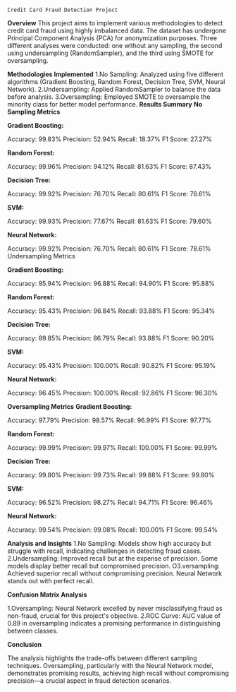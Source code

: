                                                                                         Credit Card Fraud Detection Project
**Overview**
This project aims to implement various methodologies to detect credit card fraud using highly imbalanced data. The dataset has undergone Principal Component Analysis (PCA) for anonymization purposes. Three different analyses were conducted: one without any sampling, the second using undersampling (RandomSampler), and the third using SMOTE for oversampling.

**Methodologies Implemented**
1.No Sampling: Analyzed using five different algorithms (Gradient Boosting, Random Forest, Decision Tree, SVM, Neural Network).
2.Undersampling: Applied RandomSampler to balance the data before analysis.
3.Oversampling: Employed SMOTE to oversample the minority class for better model performance.
**Results Summary**
**No Sampling Metrics**

**Gradient Boosting:**

Accuracy: 99.83%
Precision: 52.94%
Recall: 18.37%
F1 Score: 27.27%

**Random Forest:**

Accuracy: 99.96%
Precision: 94.12%
Recall: 81.63%
F1 Score: 87.43%

**Decision Tree:**

Accuracy: 99.92%
Precision: 76.70%
Recall: 80.61%
F1 Score: 78.61%

**SVM:**

Accuracy: 99.93%
Precision: 77.67%
Recall: 81.63%
F1 Score: 79.60%

**Neural Network:**

Accuracy: 99.92%
Precision: 76.70%
Recall: 80.61%
F1 Score: 78.61%
Undersampling Metrics

**Gradient Boosting:**

Accuracy: 95.94%
Precision: 96.88%
Recall: 94.90%
F1 Score: 95.88%

**Random Forest:**

Accuracy: 95.43%
Precision: 96.84%
Recall: 93.88%
F1 Score: 95.34%

**Decision Tree:**

Accuracy: 89.85%
Precision: 86.79%
Recall: 93.88%
F1 Score: 90.20%

**SVM:**

Accuracy: 95.43%
Precision: 100.00%
Recall: 90.82%
F1 Score: 95.19%

**Neural Network:**

Accuracy: 96.45%
Precision: 100.00%
Recall: 92.86%
F1 Score: 96.30%

**Oversampling Metrics**
**Gradient Boosting:**

Accuracy: 97.79%
Precision: 98.57%
Recall: 96.99%
F1 Score: 97.77%

**Random Forest:**

Accuracy: 99.99%
Precision: 99.97%
Recall: 100.00%
F1 Score: 99.99%

**Decision Tree:**

Accuracy: 99.80%
Precision: 99.73%
Recall: 99.88%
F1 Score: 99.80%

**SVM:**

Accuracy: 96.52%
Precision: 98.27%
Recall: 94.71%
F1 Score: 96.46%

**Neural Network:**

Accuracy: 99.54%
Precision: 99.08%
Recall: 100.00%
F1 Score: 99.54%

**Analysis and Insights**
1.No Sampling: Models show high accuracy but struggle with recall, indicating challenges in detecting fraud cases.
2.Undersampling: Improved recall but at the expense of precision. Some models display better recall but compromised precision.
O3.versampling: Achieved superior recall without compromising precision. Neural Network stands out with perfect recall.

**Confusion Matrix Analysis**

1.Oversampling: Neural Network excelled by never misclassifying fraud as non-fraud, crucial for this project's objective.
2.ROC Curve: AUC value of 0.89 in oversampling indicates a promising performance in distinguishing between classes.

**Conclusion**

The analysis highlights the trade-offs between different sampling techniques. Oversampling, particularly with the Neural Network model, demonstrates promising results, achieving high recall without compromising precision—a crucial aspect in fraud detection scenarios.
